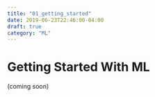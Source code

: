 ```yaml
---
title: "01_getting_started"
date: 2019-06-23T22:46:00-04:00
draft: true
category: "ML"
---
```


# Getting Started With ML

(coming soon)
